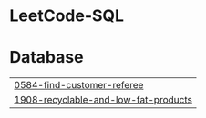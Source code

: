 # LeetCode-SQL


# Database
|  |
| ------- |
| [0584-find-customer-referee](https://github.com/Anou26/LeetCode-SQL/tree/master/0584-find-customer-referee) |
| [1908-recyclable-and-low-fat-products](https://github.com/Anou26/LeetCode-SQL/tree/master/1908-recyclable-and-low-fat-products) |